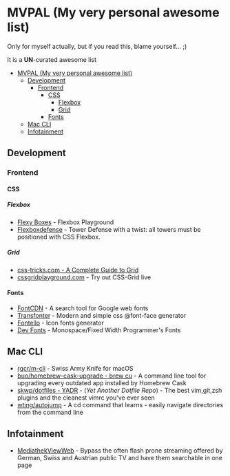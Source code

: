 # MVPAL (My very personal awesome list)

Only for myself actually, but if you read this, blame yourself... ;)

It is a **UN**-curated awesome list
- [MVPAL (My very personal awesome list)](#mvpal-my-very-personal-awesome-list)
  - [Development](#development)
    - [Frontend](#frontend)
      - [CSS](#css)
        - [Flexbox](#flexbox)
        - [Grid](#grid)
      - [Fonts](#fonts)
  - [Mac CLI](#mac-cli)
  - [Infotainment](#infotainment)

## Development

### Frontend

#### CSS

##### Flexbox

- [Flexy Boxes](http://the-echoplex.net/flexyboxes/) - Flexbox Playground
- [Flexboxdefense](http://www.flexboxdefense.com/) - Tower Defense with a twist: all towers must be positioned with CSS Flexbox.

##### Grid

- [css-tricks.com - A Complete Guide to Grid](https://css-tricks.com/snippets/css/complete-guide-grid/)
- [cssgridplayground.com](https://www.cssgridplayground.com/) - Try out CSS-Grid live

#### Fonts

- [FontCDN](http://fontcdn.org/) - A search tool for Google web fonts
- [Transfonter](https://transfonter.org/) - Modern and simple css @font-face generator
- [Fontello](http://fontello.com/) - Icon fonts generator
- [Dev Fonts](http://www.lowing.org/fonts/) - Monospace/Fixed Width Programmer's Fonts

## Mac CLI

- [rgcr/m-cli](https://github.com/rgcr/m-cli) - Swiss Army Knife for macOS
- [buo/homebrew-cask-upgrade - brew cu](https://github.com/buo/homebrew-cask-upgrade) - A command line tool for upgrading every outdated app installed by Homebrew Cask
- [skwp/dotfiles - YADR](https://github.com/skwp/dotfiles) - (*Yet Another Dotfile Repo*) - The best vim,git,zsh plugins and the cleanest vimrc you've ever seen
- [wting/autojump](https://github.com/wting/autojump) - A cd command that learns - easily navigate directories from the command line

## Infotainment

- [MediathekViewWeb](https://mediathekviewweb.de/) - Bypass the often flash prone streaming offered by German, Swiss and Austrian public TV and have them searchable in one page
